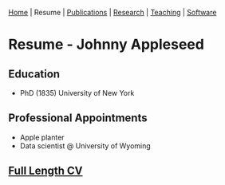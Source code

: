 [Home](https://cryptic0.github.io/testweb) | Resume | [Publications](../publications/pubs.md) | [Research](../research/rs.md) | [Teaching](../teaching/teach.md) | [Software](../software/tools.md)



# Resume - Johnny Appleseed


## Education

- PhD (1835) University of New York


## Professional Appointments

- Apple planter
- Data scientist @ University of Wyoming


## [Full Length CV](cv.pdf)
